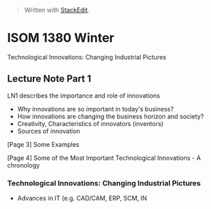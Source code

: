 


> Written with [StackEdit](https://stackedit.io/).

# ISOM 1380 Winter

Technological Innovations: Changing Industrial Pictures

## Lecture Note Part 1
LN1 describes the importance and role of innovations
- Why innovations are so important in today's business?
- How innovations are changing the business horizon and society?
- Creativity, Characteristics of innovators (inventors)
- Sources of innovation

[Page 3] Some Examples

[Page 4] Some of the Most Important Technological Innovations - A chronology

### Technological Innovations: Changing Industrial Pictures
- Advances in IT (e.g. CAD/CAM, ERP, SCM, IN
<!--stackedit_data:
eyJoaXN0b3J5IjpbMzMzNDI4MTQ2LC01NzY3Njk2OTMsMjAyMj
Q3OTczNiwtMTc0ODI5OTA4Myw4NTExMDIxMjRdfQ==
-->